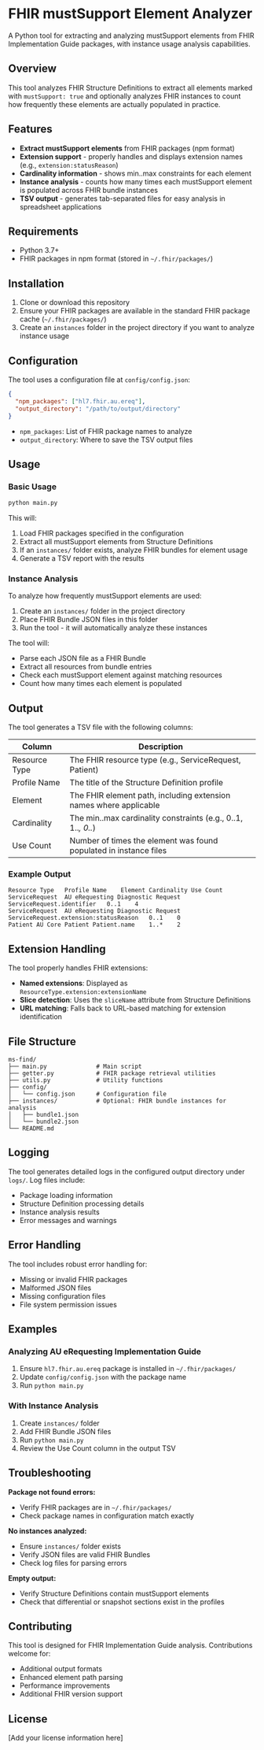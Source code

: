 # FHIR mustSupport Element Analyzer

A Python tool for extracting and analyzing mustSupport elements from FHIR Implementation Guide packages, with instance usage analysis capabilities.

## Overview

This tool analyzes FHIR Structure Definitions to extract all elements marked with `mustSupport: true` and optionally analyzes FHIR instances to count how frequently these elements are actually populated in practice.

## Features

- **Extract mustSupport elements** from FHIR packages (npm format)
- **Extension support** - properly handles and displays extension names (e.g., `extension:statusReason`)
- **Cardinality information** - shows min..max constraints for each element
- **Instance analysis** - counts how many times each mustSupport element is populated across FHIR bundle instances
- **TSV output** - generates tab-separated files for easy analysis in spreadsheet applications

## Requirements

- Python 3.7+
- FHIR packages in npm format (stored in `~/.fhir/packages/`)

## Installation

1. Clone or download this repository
2. Ensure your FHIR packages are available in the standard FHIR package cache (`~/.fhir/packages/`)
3. Create an `instances` folder in the project directory if you want to analyze instance usage

## Configuration

The tool uses a configuration file at `config/config.json`:

```json
{
  "npm_packages": ["hl7.fhir.au.ereq"],
  "output_directory": "/path/to/output/directory"
}
```

- `npm_packages`: List of FHIR package names to analyze
- `output_directory`: Where to save the TSV output files

## Usage

### Basic Usage

```bash
python main.py
```

This will:
1. Load FHIR packages specified in the configuration
2. Extract all mustSupport elements from Structure Definitions
3. If an `instances/` folder exists, analyze FHIR bundles for element usage
4. Generate a TSV report with the results

### Instance Analysis

To analyze how frequently mustSupport elements are used:

1. Create an `instances/` folder in the project directory
2. Place FHIR Bundle JSON files in this folder
3. Run the tool - it will automatically analyze these instances

The tool will:
- Parse each JSON file as a FHIR Bundle
- Extract all resources from bundle entries
- Check each mustSupport element against matching resources
- Count how many times each element is populated

## Output

The tool generates a TSV file with the following columns:

| Column | Description |
|--------|-------------|
| Resource Type | The FHIR resource type (e.g., ServiceRequest, Patient) |
| Profile Name | The title of the Structure Definition profile |
| Element | The FHIR element path, including extension names where applicable |
| Cardinality | The min..max cardinality constraints (e.g., 0..1, 1..*, 0..*) |
| Use Count | Number of times the element was found populated in instance files |

### Example Output

```
Resource Type	Profile Name	Element	Cardinality	Use Count
ServiceRequest	AU eRequesting Diagnostic Request	ServiceRequest.identifier	0..1	4
ServiceRequest	AU eRequesting Diagnostic Request	ServiceRequest.extension:statusReason	0..1	0
Patient	AU Core Patient	Patient.name	1..*	2
```

## Extension Handling

The tool properly handles FHIR extensions:

- **Named extensions**: Displayed as `ResourceType.extension:extensionName`
- **Slice detection**: Uses the `sliceName` attribute from Structure Definitions
- **URL matching**: Falls back to URL-based matching for extension identification

## File Structure

```
ms-find/
├── main.py              # Main script
├── getter.py            # FHIR package retrieval utilities
├── utils.py             # Utility functions
├── config/
│   └── config.json      # Configuration file
├── instances/           # Optional: FHIR bundle instances for analysis
│   ├── bundle1.json
│   └── bundle2.json
└── README.md
```

## Logging

The tool generates detailed logs in the configured output directory under `logs/`. Log files include:
- Package loading information
- Structure Definition processing details
- Instance analysis results
- Error messages and warnings

## Error Handling

The tool includes robust error handling for:
- Missing or invalid FHIR packages
- Malformed JSON files
- Missing configuration files
- File system permission issues

## Examples

### Analyzing AU eRequesting Implementation Guide

1. Ensure `hl7.fhir.au.ereq` package is installed in `~/.fhir/packages/`
2. Update `config/config.json` with the package name
3. Run `python main.py`

### With Instance Analysis

1. Create `instances/` folder
2. Add FHIR Bundle JSON files
3. Run `python main.py`
4. Review the Use Count column in the output TSV

## Troubleshooting

**Package not found errors:**
- Verify FHIR packages are in `~/.fhir/packages/`
- Check package names in configuration match exactly

**No instances analyzed:**
- Ensure `instances/` folder exists
- Verify JSON files are valid FHIR Bundles
- Check log files for parsing errors

**Empty output:**
- Verify Structure Definitions contain mustSupport elements
- Check that differential or snapshot sections exist in the profiles

## Contributing

This tool is designed for FHIR Implementation Guide analysis. Contributions welcome for:
- Additional output formats
- Enhanced element path parsing
- Performance improvements
- Additional FHIR version support

## License

[Add your license information here]
